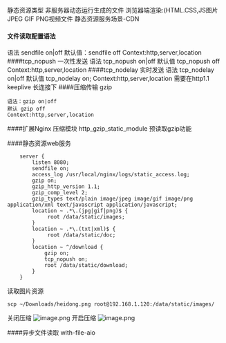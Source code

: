 静态资源类型
非服务器动态运行生成的文件
浏览器端渲染:(HTML.CSS,JS图片JPEG GIF PNG视频文件 
静态资源服务场景-CDN
#### 文件读取配置语法
语法 sendfile on|off
默认值：sendfile off
Context:http,server,location
####tcp_nopush 一次性发送
语法 tcp_nopush on|off
默认值 tcp_nopush off
Context:http,server,location
####tcp_nodelay 实时发送
语法 tcp_nodelay on|off
默认值 tcp_nodelay on;
Context:http,server,location
需要在http1.1 keeplive 长连接下
####压缩传输 gzip
```
语法：gzip on|off
默认 gzip off
Context:http,server,location 
```
####扩展Nginx 压缩模块
http_gzip_static_module 预读取gzip功能

####静态资源web服务
```
    server {
        listen 8080;
        sendfile on;
        access_log /usr/local/nginx/logs/static_access.log;
        gzip on;
        gzip_http_version 1.1;
        gzip_comp_level 2;
        gzip_types text/plain image/jpeg image/gif image/png application/xml text/javascript application/javascript;
        location ~ .*\.(jpg|gif|png)$ {
             root /data/static/images;
        }
        location ~ .*\.(txt|xml)$ {
             root /data/static/doc;
        }
        location ~ ^/download {
            gzip on;
            tcp_nopush on;
            root /data/static/download;
        }
    }
```
读取图片资源
```
scp ~/Downloads/heidong.png root@192.168.1.120:/data/static/images/
```
关闭压缩
![image.png](https://upload-images.jianshu.io/upload_images/143845-4a0eae49be16c734.png?imageMogr2/auto-orient/strip%7CimageView2/2/w/1240)
开启压缩
![image.png](https://upload-images.jianshu.io/upload_images/143845-dc283d4bafdda545.png?imageMogr2/auto-orient/strip%7CimageView2/2/w/1240)

####异步文件读取
with-file-aio 
